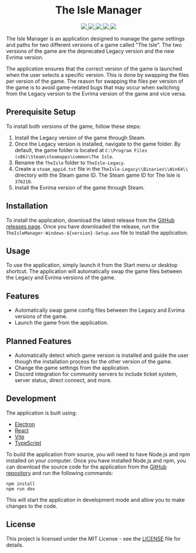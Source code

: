 <p align="center">
    <h1 align="center">The Isle Manager</h1>
</p>
<p align="center">
    <a href="https://vitejs.dev/">
    <img src="https://img.shields.io/badge/vite-%23646CFF.svg?style=for-the-badge&logo=vite&logoColor=white" />
    </a>
    <a href="https://reactjs.org">
      <img src="https://img.shields.io/badge/react-%2320232a.svg?style=for-the-badge&logo=react&logoColor=%2361DAFB">
    </a>  
    <a href="https://www.electronjs.org/">
      <img src="https://img.shields.io/badge/Electron-191970?style=for-the-badge&logo=Electron&logoColor=white">
    </a>
    <a href="https://www.typescriptlang.org/">
      <img src="https://img.shields.io/badge/typescript-%23007ACC.svg?style=for-the-badge&logo=typescript&logoColor=white">
    </a>
    <a href="https://github.com/SnekCode/TheIsleManager/releases">
      <img src="https://img.shields.io/github/v/release/SnekCode/TheIsleManager?style=for-the-badge&logo=github">
    </a>
</p>

The Isle Manager is an application designed to manage the game settings and paths for two different versions of a game called "The Isle". The two versions of the game are the deprecated Legacy version and the new Evrima version.

The application ensures that the correct version of the game is launched when the user selects a specific version. This is done by swapping the files per version of the game. The reason for swapping the files per version of the game is to avoid game-related bugs that may occur when switching from the Legacy version to the Evrima version of the game and vice versa.


## Prerequisite Setup
To install both versions of the game, follow these steps:

1. Install the Legacy version of the game through Steam.
2. Once the Legacy version is installed, navigate to the game folder. By default, the game folder is located at `C:\Program Files (x86)\Steam\steamapps\common\The Isle`.
3. Rename the `TheIsle` folder to `TheIsle-Legacy`.
4. Create a `steam_appid.txt` file in the `TheIsle-Legacy\\Binaries\\Win64\\` directory with the Steam game ID. The Steam game ID for The Isle is `376210`.
5. Install the Evrima version of the game through Steam.

## Installation

To install the application, download the latest release from the [GitHub releases page](https://github.com/SnekCode/TheIsleManager/releases). Once you have downloaded the release, run the `TheIsleManager-Windows-${version}-Setup.exe` file to install the application.

## Usage

To use the application, simply launch it from the Start menu or desktop shortcut. The application will automatically swap the game files between the Legacy and Evrima versions of the game.

## Features
* Automatically swap game config files between the Legacy and Evrima versions of the game.
* Launch the game from the application.

## Planned Features
* Automatically detect which game version is installed and guide the user though the installation process for the other version of the game.
* Change the game settings from the application.
* Discord integration for community servers to include ticket system, server status, direct connect, and more.

## Development

The application is built using:

* [Electron](https://www.electronjs.org/)
* [React](https://reactjs.org/)
* [Vite](https://vitejs.dev/)
* [TypeScript](https://www.typescriptlang.org/)

To build the application from source, you will need to have Node.js and npm installed on your computer. Once you have installed Node.js and npm, you can download the source code for the application from the [GitHub repository](https://github.com/SnekCode/TheIsleManager) and run the following commands:

```
npm install
npm run dev
```

This will start the application in development mode and allow you to make changes to the code.

## License

This project is licensed under the MIT License - see the [LICENSE](LICENSE) file for details.